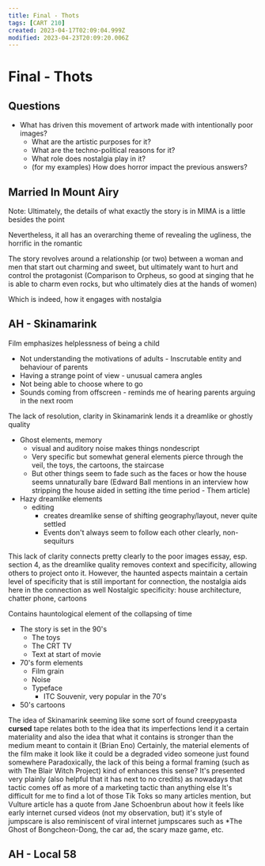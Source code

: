```yaml
---
title: Final - Thots
tags: [CART 210]
created: 2023-04-17T02:09:04.999Z
modified: 2023-04-23T20:09:20.006Z
---
```


# Final - Thots

## Questions
- What has driven this movement of artwork made with intentionally poor images?
	- What are the artistic purposes for it?
	- What are the techno-political reasons for it?
	- What role does nostalgia play in it?
	- (for my examples) How does horror impact the previous answers?

## Married In Mount Airy

Note: Ultimately, the details of what exactly the story is in MIMA is a little besides the point

Nevertheless, it all has an overarching theme of revealing the ugliness, the horrific in the romantic 

The story revolves around a relationship (or two) between a woman and men that start out charming and sweet, but ultimately want to hurt and control the protagonist
(Comparison to Orpheus, so good at singing that he is able to charm even rocks, but who ultimately dies at the hands of women)

Which is indeed, how it engages with nostalgia

## AH - Skinamarink

Film emphasizes helplessness of being a child
- Not understanding the motivations of adults - Inscrutable entity and behaviour of parents
- Having a strange point of view - unusual camera angles
- Not being able to choose where to go
- Sounds coming from offscreen - reminds me of hearing parents arguing in the next room

The lack of resolution, clarity in Skinamarink lends it a dreamlike or ghostly quality
- Ghost elements, memory
	- visual and auditory noise makes things nondescript
	- Very specific but somewhat general elements pierce through the veil, the toys, the cartoons, the staircase
	- But other things seem to fade such as the faces or how the house seems unnaturally bare (Edward Ball mentions in an interview how stripping the house aided in setting ithe time period - Them article)
- Hazy dreamlike elements
	- editing
		- creates dreamlike sense of shifting geography/layout, never quite settled
		- Events don't always seem to follow each other clearly, non-sequiturs

This lack of clarity connects pretty clearly to the poor images essay, esp. section 4, as the dreamlike quality removes context and specificity, allowing others to project onto it.
However, the haunted aspects maintain a certain level of specificity that is still important for connection, the nostalgia aids here in the connection as well
Nostalgic specificity: house architecture, chatter phone, cartoons


Contains hauntological element of the collapsing of time
- The story is set in the 90's
	- The toys
	- The CRT TV
	- Text at start of movie
- 70's form elements
	- Film grain
	- Noise
	- Typeface
		- ITC Souvenir, very popular in the 70's
- 50's cartoons

The idea of Skinamarink seeming like some sort of found creepypasta **cursed** tape relates both to the idea that its imperfections lend it a certain materiality and also the idea that what it contains is stronger than the medium meant to contain it (Brian Eno)
Certainly, the material elements of the film make it look like it could be a degraded video someone just found somewhere
Paradoxically, the lack of this being a formal framing (such as with The Blair Witch Project) kind of enhances this sense? It's presented very plainly (also helpful that it has next to no credits) as nowadays that tactic comes off as more of a marketing tactic than anything else
It's difficult for me to find a lot of those Tik Toks so many articles mention, but Vulture article has a quote from Jane Schoenbrun about how it feels like early internet cursed videos
(not my observation, but) it's style of jumpscare is also reminiscent of viral internet jumpscares such as *The Ghost of Bongcheon-Dong, the car ad, the scary maze game, etc.

## AH - Local 58
